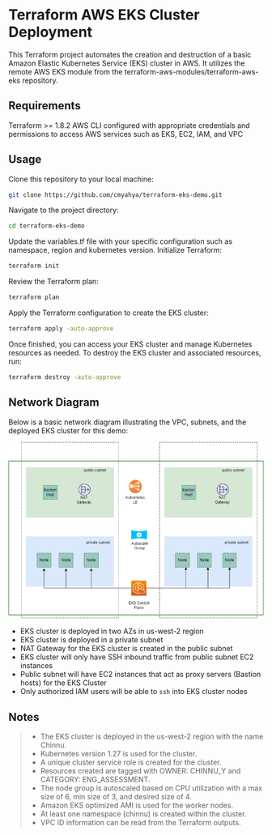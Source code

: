 # Terraform AWS EKS Cluster Deployment
This Terraform project automates the creation and destruction of a basic Amazon Elastic Kubernetes Service (EKS) cluster in AWS. It utilizes the remote AWS EKS module from the terraform-aws-modules/terraform-aws-eks repository.

## Requirements
Terraform >= 1.8.2
AWS CLI configured with appropriate credentials and permissions to access AWS services such as EKS, EC2, IAM, and VPC
## Usage
Clone this repository to your local machine:
```bash
git clone https://github.com/cmyahya/terraform-eks-demo.git
```
Navigate to the project directory:
```bash
cd terraform-eks-demo
```
Update the variables.tf file with your specific configuration such as namespace, region and kubernetes version.
Initialize Terraform:
```bash
terraform init
```
Review the Terraform plan:
```bash
terraform plan
```
Apply the Terraform configuration to create the EKS cluster:
```bash
terraform apply -auto-approve
```
Once finished, you can access your EKS cluster and manage Kubernetes resources as needed.
To destroy the EKS cluster and associated resources, run:
```bash
terraform destroy -auto-approve
```
## Network Diagram
Below is a basic network diagram illustrating the VPC, subnets, and the deployed EKS cluster for this demo:

![](/images/network_diagram.png)

- EKS cluster is deployed in two AZs in us-west-2 region
- EKS cluster is deployed in a private subnet
- NAT Gateway for the EKS cluster is created in the public subnet
- EKS cluster will only have SSH inbound traffic from public subnet EC2 instances
- Public subnet will have EC2 instances that act as proxy servers (Bastion hosts) for the EKS Cluster
- Only authorized IAM users will be able to ```ssh``` into EKS cluster nodes

## Notes
> - The EKS cluster is deployed in the us-west-2 region with the name Chinnu.
> - Kubernetes version 1.27 is used for the cluster.
> - A unique cluster service role is created for the cluster.
> - Resources created are tagged with OWNER: CHINNU_Y and CATEGORY: ENG_ASSESSMENT.
> - The node group is autoscaled based on CPU utilization with a max size of 6, min size of 3, and desired size of 4.
> - Amazon EKS optimized AMI is used for the worker nodes.
> - At least one namespace (chinnu) is created within the cluster.
> - VPC ID information can be read from the Terraform outputs.